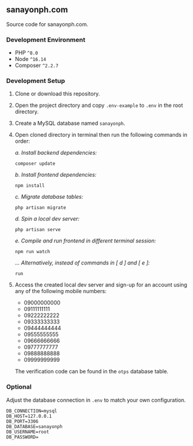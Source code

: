 ## sanayonph.com
Source code for sanayonph.com.

### Development Environment
* PHP `^8.0`
* Node `^16.14`
* Composer `^2.2.7`

### Development Setup
1. Clone or download this repository.
2. Open the project directory and copy `.env-example` to `.env` in the root directory.
3. Create a MySQL database named `sanayonph`.
4. Open cloned directory in terminal then run the following commands in order:

    *a. Install backend dependencies:*
    ```composer log
    composer update
    ```
   
    *b. Install frontend dependencies:*
    ```composer log
    npm install
    ```
   
    *c. Migrate database tables:*
    ```composer log
    php artisan migrate
    ```
   
    *d. Spin a local dev server:*
    ```composer log
    php artisan serve
    ```
   
   *e. Compile and run frontend in different terminal session:*
    ```composer log
    npm run watch
    ```
   
   *... Alternatively, instead of commands in [ d ] and [ e ]:*
   ```composer log
   run
   ```
   
    
5. Access the created local dev server and sign-up for an account using any of the following mobile numbers:
    * 09000000000
    * 09111111111
    * 09222222222
    * 09333333333
    * 09444444444
    * 09555555555
    * 09666666666
    * 09777777777
    * 09888888888
    * 09999999999
    
    The verification code can be found in the `otps` database table.


### Optional
Adjust the database connection in `.env` to match your own configuration.

```dotenv
DB_CONNECTION=mysql
DB_HOST=127.0.0.1
DB_PORT=3306
DB_DATABASE=sanayonph
DB_USERNAME=root
DB_PASSWORD=
```

